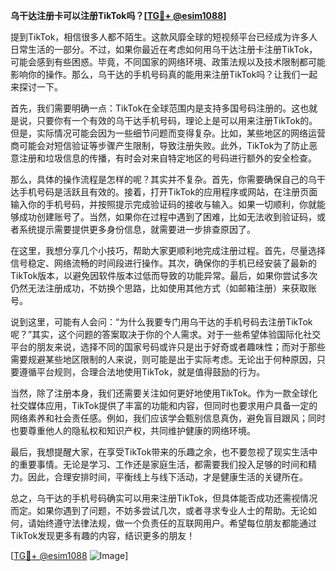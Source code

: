 **乌干达注册卡可以注册TikTok吗？[[TG💪+ @esim1088](https://t.me/s/esim1088)]**

提到TikTok，相信很多人都不陌生。这款风靡全球的短视频平台已经成为许多人日常生活的一部分。不过，如果你最近在考虑如何用乌干达注册卡注册TikTok，可能会感到有些困惑。毕竟，不同国家的网络环境、政策法规以及技术限制都可能影响你的操作。那么，乌干达的手机号码真的能用来注册TikTok吗？让我们一起来探讨一下。

首先，我们需要明确一点：TikTok在全球范围内是支持多国号码注册的。这也就是说，只要你有一个有效的乌干达手机号码，理论上是可以用来注册TikTok的。但是，实际情况可能会因为一些细节问题而变得复杂。比如，某些地区的网络运营商可能会对短信验证等步骤产生限制，导致注册失败。此外，TikTok为了防止恶意注册和垃圾信息的传播，有时会对来自特定地区的号码进行额外的安全检查。

那么，具体的操作流程是怎样的呢？其实并不复杂。首先，你需要确保自己的乌干达手机号码是活跃且有效的。接着，打开TikTok的应用程序或网站，在注册页面输入你的手机号码，并按照提示完成验证码的接收与输入。如果一切顺利，你就能够成功创建账号了。当然，如果你在过程中遇到了困难，比如无法收到验证码，或者系统提示需要提供更多身份信息，就需要进一步排查原因了。

在这里，我想分享几个小技巧，帮助大家更顺利地完成注册过程。首先，尽量选择信号稳定、网络流畅的时间段进行操作。其次，确保你的手机已经安装了最新的TikTok版本，以避免因软件版本过低而导致的功能异常。最后，如果你尝试多次仍然无法注册成功，不妨换个思路，比如使用其他方式（如邮箱注册）来获取账号。

说到这里，可能有人会问：“为什么我要专门用乌干达的手机号码去注册TikTok呢？”其实，这个问题的答案取决于你的个人需求。对于一些希望体验国际化社交平台的朋友来说，选择不同的国家号码或许只是出于好奇或者趣味性；而对于那些需要规避某些地区限制的人来说，则可能是出于实际考虑。无论出于何种原因，只要遵循平台规则，合理合法地使用TikTok，就是值得鼓励的行为。

当然，除了注册本身，我们还需要关注如何更好地使用TikTok。作为一款全球化社交媒体应用，TikTok提供了丰富的功能和内容，但同时也要求用户具备一定的网络素养和社会责任感。例如，我们应该学会甄别信息真伪，避免盲目跟风；同时也要尊重他人的隐私权和知识产权，共同维护健康的网络环境。

最后，我想提醒大家，在享受TikTok带来的乐趣之余，也不要忽视了现实生活中的重要事情。无论是学习、工作还是家庭生活，都需要我们投入足够的时间和精力。因此，合理安排时间，平衡线上与线下活动，才是健康生活的关键所在。

总之，乌干达的手机号码确实可以用来注册TikTok，但具体能否成功还需视情况而定。如果你遇到了问题，不妨多尝试几次，或者寻求专业人士的帮助。无论如何，请始终遵守法律法规，做一个负责任的互联网用户。希望每位朋友都能通过TikTok发现更多有趣的内容，结识更多的朋友！

[[TG💪+ @esim1088](https://t.me/s/esim1088) ![Image](https://i.postimg.cc/4NQfJmqS/Snipaste-2025-05-13-00-14-12.png)]